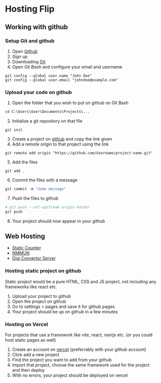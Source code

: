 # Hosting Flip

## Working with github

### Setup Git and github

1. Open [Github](https://github.com/)
2. Sign up
3. Downloading [Git](https://git-scm.com/downloads)
4. Open *Git Bash* and configure your email and username 
```
git config --global user.name "John Doe"
git config --global user.email "johndoe@example.com"
```

### Upload your code on github

1. Open the folder that you wish to put on github on Git Bash
```py
cd C:\Users\User\Documents\Projects\...
```
2. Initialize a git repository on that file
```
git init
```
3. Create a project on [github](https://github.com/new) and copy the link given
4. Add a remote origin to that project using the link
```
git remote add origin "https://github.com/Username/project-name.git"
```
5. Add the files
```
git add .
```
6. Commit the files with a message
```js
git commit -m "Some message"
```
7. Push the files to github
```py
# git push --set-upstream origin master
git push
```
8. Your project should now appear in your github

## Web Hosting

- [Static Counter](https://github.com/Clupai8o0/static-counter)
- [NMMUN](https://github.com/Clupai8o0/nmmun)
- [Digi Convertor Server](https://github.com/Clupai8o0/digi-convertor-server-v2)

### Hosting static project on github

Static project would be a pure HTML, CSS and JS project, not including any frameworks like react etc.

1. Upload your project to github
2. Open the project on github
3. Go to settings > pages and save it for github pages
4. Your project should be up on github in a few minutes

### Hosting on Vercel

For projects that use a framework like vite, react, nextjs etc. (or you could host static pages as well)

1. Create an account on [vercel](https://vercel.com/) (preferrably with your github account)
2. Click add a new project
3. Find the project you want to add from your github
4. Import that project, choose the same framework used for the project and then deploy
5. With no errors, your project should be deployed on vercel
